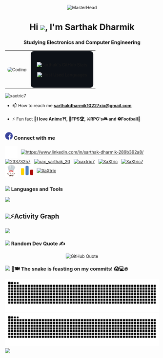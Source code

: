 <!-- MasterHead with GIF -->

<p align="center">
  <img src="https://images-wixmp-ed30a86b8c4ca887773594c2.wixmp.com/f/c83c004e-1370-4756-88e5-4071de797088/dgdq8br-09cc7ad6-a021-47a5-b0e0-917b12b0f7a7.gif?token=eyJ0eXAiOiJKV1QiLCJhbGciOiJIUzI1NiJ9.eyJzdWIiOiJ1cm46YXBwOjdlMGQxODg5ODIyNjQzNzNhNWYwZDQxNWVhMGQyNmUwIiwiaXNzIjoidXJuOmFwcDo3ZTBkMTg4OTgyMjY0MzczYTVmMGQ0MTVlYTBkMjZlMCIsIm9iaiI6W1t7InBhdGgiOiJcL2ZcL2M4M2MwMDRlLTEzNzAtNDc1Ni04OGU1LTQwNzFkZTc5NzA4OFwvZGdkcThici0wOWNjN2FkNi1hMDIxLTQ3YTUtYjBlMC05MTdiMTJiMGY3YTcuZ2lmIn1dXSwiYXVkIjpbInVybjpzZXJ2aWNlOmZpbGUuZG93bmxvYWQiXX0.tqRMtE-b2QiI2nnefNxSDMJvZCcYqFmq2ccg_Xfzqb8" alt="MasterHead" width="800"/>
</p>

<h1 align="center">Hi <img src="https://raw.githubusercontent.com/MartinHeinz/MartinHeinz/master/wave.gif" width="30px">, I'm Sarthak Dharmik</h1>
<h3 align="center">Studying Electronics and Computer Engineering</h3>

<!-- Two-column layout for the GIF and stats -->
<table align="center">
  <tr>
    <td>
      <img align="center" alt="Coding" src="https://i.pinimg.com/originals/a6/50/b2/a650b23a1f94f4f19d5cf056735c9892.gif" 
       style="width: 100%; max-width: 400px; height: auto; border-radius: 10px; box-shadow: 0 4px 8px rgba(255, 255, 255, 0.1);">
    </td>
    <td>
      <!-- Adding background color to the stats -->
      <div align="center" style="background-color: #0d1117; padding: 20px; border-radius: 10px;">
    <p>
        <img align="center" width="100%" src="https://github-readme-stats.vercel.app/api?username=xaxtric7&show_icons=true&locale=en&border_radius=10&bg_color=0d1117&text_color=0cf574&title_color=00b3ff&icon_color=00b3ff" alt="Sarthak's GitHub Stats">
    </p>
    <p>
        <img align="center" width="90%" src="https://github-readme-stats.vercel.app/api/top-langs?username=xaxtric7&show_icons=true&locale=en&layout=compact&border_radius=10&bg_color=0d1117&text_color=0cf574&title_color=00b3ff&icon_color=0cf574" alt="Most Used Languages">
    </p>
</div>
    </td>
  </tr>
</table>

<p align="left"> <img src="
https://count.getloli.com/@XaXtric7?name=XaXtric7&theme=booru-lewd&padding=5&offset=0&align=top&scale=1&pixelated=1&darkmode=auto&num=1275" alt="xaxtric7" /> </p>

- 📫 How to reach me **sarthakdharmik10227xix@gmail.com**

- ⚡ Fun fact **🌸I love Anime⛩️, 🔫FPS🏆, ⚔️RPG's🎮 and ⚽Football🥅**

## <h3><img src="connect.gif" width ="25"><b> Connect with me</b></h3>

<p align="left">
<a href="https://x.com/xax_sarthak7" target="blank"><img align="center" src="twitter-x (1).svg" alt="@sarthakdharmik7" height="40" width="40" /></a>
&nbsp;
<a href="https://www.linkedin.com/in/sarthak-dharmik-289b392a8/" target="blank"><img align="center" src="https://raw.githubusercontent.com/rahuldkjain/github-profile-readme-generator/master/src/images/icons/Social/linked-in-alt.svg" alt="https://www.linkedin.com/in/sarthak-dharmik-289b392a8/" height="40" width="40" /></a>
&nbsp;
<a href="https://stackoverflow.com/users/23373257" target="blank"><img align="center" src="https://raw.githubusercontent.com/rahuldkjain/github-profile-readme-generator/master/src/images/icons/Social/stack-overflow.svg" alt="23373257" height="40" width="40" /></a>
&nbsp;
<a href="https://instagram.com/xax_sarthak_20" target="blank"><img align="center" src="https://raw.githubusercontent.com/rahuldkjain/github-profile-readme-generator/master/src/images/icons/Social/instagram.svg" alt="xax_sarthak_20" height="40" width="40" /></a>
&nbsp;
<a href="https://www.leetcode.com/xaxtric7" target="blank"><img align="center" src="https://raw.githubusercontent.com/rahuldkjain/github-profile-readme-generator/master/src/images/icons/Social/leet-code.svg" alt="xaxtric7" height="40" width="40" /></a>
&nbsp;
<a href="https://steamcommunity.com/profiles/76561199530278574/" target="blank"><img align="center" src="https://upload.wikimedia.org/wikipedia/commons/8/83/Steam_icon_logo.svg" alt="XaXtric" height="40" width="40" /></a>
&nbsp;
<a href="https://www.hackerrank.com/profile/XaXtric7" target="blank"><img align="center" src="https://raw.githubusercontent.com/rahuldkjain/github-profile-readme-generator/master/src/images/icons/Social/hackerrank.svg" alt="XaXtric7" height="40" width="40" /></a>
&nbsp;
<a href="https://www.codechef.com/users/xax_sarthak7" target="blank"><img align="center" src="/codechef svg.svg" alt="xax_sarthak7" height="43" width="40" /></a>
&nbsp;
<a href="https://codeforces.com/profile/xaxtric7" target="blank"><img align="center" src="/codeforces svg.svg" alt="xaxtric7" height="40" width="40" /></a>
&nbsp;
<a href="https://www.hoyolab.com/accountCenter/postList?id=105807167" target="blank"><img align="center" src="https://cdn2.steamgriddb.com/icon_thumb/ac4e7a4f341e7281b0f6f274f9ec3905.png" alt="XaXtric" height="40" width="40" /></a>
&nbsp;
</p>

## <h3><img src="https://media2.giphy.com/media/QssGEmpkyEOhBCb7e1/giphy.gif?cid=ecf05e47a0n3gi1bfqntqmob8g9aid1oyj2wr3ds3mg700bl&rid=giphy.gif" width ="25"><b> Languages and Tools </b> </h3>

<p align="left">
  <a href="https://skillicons.dev">
    <img src="https://skillicons.dev/icons?i=c,cpp,html,css,bootstrap,js,nodejs,express,mysql,mongodb,tailwind,py,figma,git,github,opencv,qt,postman,visualstudio,vscode,latex" />
  </a>
</p>

## <img src="https://media.giphy.com/media/iY8CRBdQXODJSCERIr/giphy.gif" width="35"><b>⚡Activity Graph </b>

<img align="center" src="https://github-readme-activity-graph-flax.vercel.app//graph?username=XaXtric7&theme=react-dark"/>

<h3><img src="https://media1.giphy.com/media/v1.Y2lkPTc5MGI3NjExeHFmMWdrcWh1ZHY0ajRqbDFvcGx6M3Q3Yjh6d3d4b3ZzZTVvZm1oeCZlcD12MV9pbnRlcm5hbF9naWZfYnlfaWQmY3Q9cw/Hbl5Km2yeGo7UlTb8Q/giphy.gif" width ="35"> Random Dev Quote ✍️</h3>

<div align="center">
    <img src="https://quotes-github-readme.vercel.app/api?type=horizontal&theme=catppuccin_mocha" alt="GitHub Quote">
</div>

<h3><img src="https://media4.giphy.com/media/v1.Y2lkPTc5MGI3NjExeWdtaWlib3pramV5MXplaWVibXExaGF3d3NreDNrb3pkcTJvZDIyNyZlcD12MV9pbnRlcm5hbF9naWZfYnlfaWQmY3Q9cw/qMvgLf5HP1wPG8odE5/giphy.gif" width ="35"> 🐍🍽️ The snake is feasting on my commits! 😱💻🔥</h3>

![github contribution grid snake animation](https://raw.githubusercontent.com/XaXtric7/XaXtric7/output/github-contribution-grid-snake-dark.svg#gh-dark-mode-only)
![github contribution grid snake animation](https://raw.githubusercontent.com/XaXtric7/XaXtric7/output/github-contribution-grid-snake.svg#gh-light-mode-only)
<img align="center" src="https://camo.githubusercontent.com/ff1d4eb768b74fa335491dd8a7e87d95017665c1570e5a8828fddfdb728da450/68747470733a2f2f63617073756c652d72656e6465722e76657263656c2e6170702f6170693f747970653d776176696e6726636f6c6f723d6772616469656e74266865696768743d3130302673656374696f6e3d666f6f746572"/>
